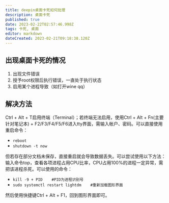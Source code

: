 ```yaml
---
title: deepin桌面卡死如何处理
description: 桌面卡死
published: true
date: 2023-02-22T02:57:46.998Z
tags: 卡死, 桌面
editor: markdown
dateCreated: 2023-02-21T09:18:38.120Z
---
```


## 出现桌面卡死的情况
1. 出现文件错误
2. 授予root权限后执行错误，一直处于执行状态
3. 启用某个进程导致（如打开wine qq）

## 解决方法
Ctrl + Alt + T启用终端（Terminal）；若终端无法启用，使用Ctrl + Alt + Fn(主要针对笔记本) + F2/F3/F4/F5/F6进入tty界面，需输入帐户、密码。可以直接使用重启命令：
- `reboot`         
- `shutdown -t now`

但若存在部分文档未保存，直接重启就会导致数据丢失。可以尝试使用以下方法：输入命令top，查看各项进程占用CPU比率，CPU占用100%的进程一定异常，需把该进程杀死。可以使用的命令：
- `kill -9 + PID    #PID为进程识别号`
- `sudo systemctl restart lightdm    #重新加载图形界面`

然后使用快捷键Ctrl + Alt + F1，回到图形界面即可。
